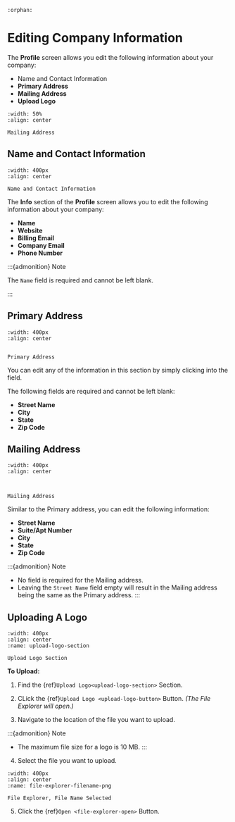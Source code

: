 ```{eval-rst}
:orphan:
```

# Editing Company Information




The **Profile** screen allows you edit the following information about your company:


- Name and Contact Information
- **Primary Address**
- **Mailing Address**
- **Upload Logo**


```{figure}  ../../_static/solo_app/Profile/information-section/main-screen.jpeg
:width: 50%
:align: center

Mailing Address 

```


##  Name and Contact Information


```{figure} ../../_static/solo_app/Profile/information-section/info-zoomed-in.jpeg
:width: 400px
:align: center

Name and Contact Information
```


The **Info** section of the **Profile** screen allows you to edit the following information about your company:

- **Name** 
- **Website**
- **Billing Email**
- **Company Email**
- **Phone Number**


:::{admonition} Note

The ``Name`` field is required and cannot be left blank.


:::


## Primary Address


```{figure} ../../_static/solo_app/Profile/information-section/primary-address-zoomed-in.jpeg
:width: 400px
:align: center


Primary Address 

```


You can edit any of the information in this section by simply clicking into the field. 

The following fields are required and cannot be left blank:

- **Street Name**
- **City**
- **State**
- **Zip Code**




## Mailing Address


```{figure}  ../../_static/solo_app/Profile/information-section/mailing-address-zoomed-in.jpeg
:width: 400px
:align: center



Mailing Address 

```





Similar to the Primary address, you can edit the following information:

- **Street Name**
- **Suite/Apt Number**
- **City**
- **State**
- **Zip Code**



:::{admonition} Note

- No field is required for the Mailing address.
- Leaving the ``Street Name`` field empty will result in the Mailing address being the same as the Primary address.
:::


## Uploading A Logo


```{figure} ../../_static/solo_app/Profile/upload-logo-section/upload-logo.jpeg
:width: 400px
:align: center
:name: upload-logo-section

Upload Logo Section
```



**To Upload:**

1. Find the {ref}`Upload Logo<upload-logo-section>` Section.
2. CLick the {ref}`Upload Logo <upload-logo-button>` Button. *(The File Explorer will open.)*

3. Navigate to the location of the file you want to upload.

:::{admonition} Note

- The maximum file size for a logo is 10 MB.
:::


4. Select the file you want to upload.



```{figure} ../../_static/solo_app/Universal/file-explorer-filename-png.jpeg
:width: 400px
:align: center
:name: file-explorer-filename-png

File Explorer, File Name Selected
```

5. Click the {ref}`Open <file-explorer-open>` Button.



